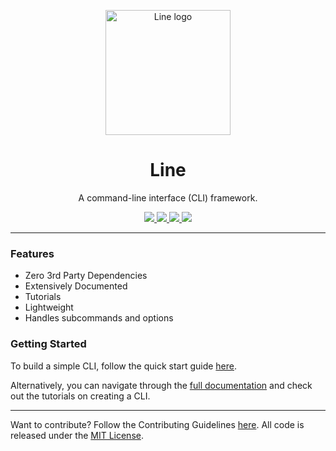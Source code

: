 <p align="center">
  <img height="200" src="./logo.svg" alt="Line logo">
  <h1 align="center">Line</h1>
</p>
<p align="center">A command-line interface (CLI) framework.</p>
<p align="center">
  <a href="https://github.com/drashland/line/releases">
    <img src="https://img.shields.io/github/release/drashland/line.svg?color=bright_green&label=latest">
  </a>
  <a href="https://github.com/drashland/line/actions">
    <img src="https://img.shields.io/github/workflow/status/drashland/line/master?label=ci">
  </a>
  <a href="https://discord.gg/SgejNXq">
    <img src="https://img.shields.io/badge/chat-on%20discord-blue">
  </a>
  <a href="https://twitter.com/drash_land">
    <img src="https://img.shields.io/twitter/url?label=%40drash_land&style=social&url=https%3A%2F%2Ftwitter.com%2Fdrash_land">
  </a>
  <!-- <a href="https://rb.gy/vxmeed">
    <img src="https://img.shields.io/badge/Tutorials-YouTube-red">
  </a> -->
</p>

---

### Features

- Zero 3rd Party Dependencies
- Extensively Documented
- Tutorials
- Lightweight
- Handles subcommands and options

### Getting Started

To build a simple CLI, follow the quick start guide
[here](https://drash.land/line/#/#quickstart).

Alternatively, you can navigate through the
[full documentation](https://drash.land/line) and check out the tutorials on
creating a CLI.

---

Want to contribute? Follow the Contributing Guidelines
[here](https://github.com/drashland/.github/blob/master/CONTRIBUTING.md). All
code is released under the [MIT License](./LICENSE).

